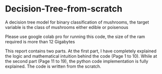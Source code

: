 # Decision-Tree-from-scratch
A decision tree model for binary classification of mushrooms, the target variable is the class of mushrooms either edible or poisenous

Please use google colab pro for running this code, the size of the ram required is more than 12 Gigabytes

This report contains two parts. At the first part, I have completely explained the logic and mathematical intuition behind the code (Page 1 to 10). While at the second part (Page 11 to 19), the python code implementation is fully explained. The code is written from the scratch.
